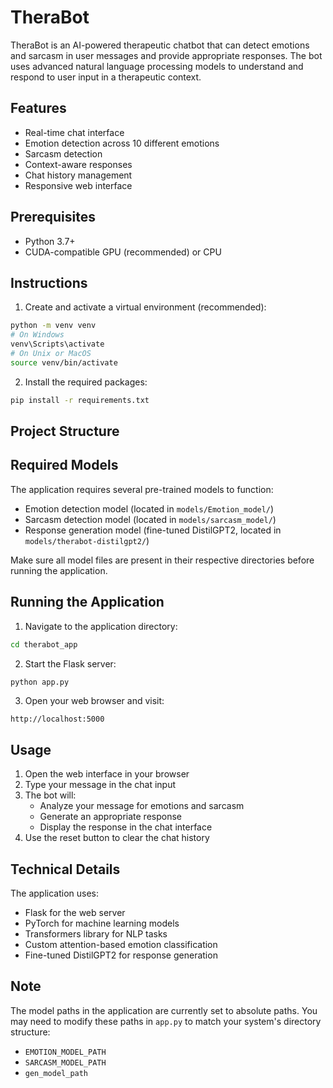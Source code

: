 # TheraBot

TheraBot is an AI-powered therapeutic chatbot that can detect emotions and sarcasm in user messages and provide appropriate responses. The bot uses advanced natural language processing models to understand and respond to user input in a therapeutic context.

## Features

- Real-time chat interface
- Emotion detection across 10 different emotions
- Sarcasm detection
- Context-aware responses
- Chat history management
- Responsive web interface

## Prerequisites

- Python 3.7+
- CUDA-compatible GPU (recommended) or CPU


## Instructions

1. Create and activate a virtual environment (recommended):
```bash
python -m venv venv
# On Windows
venv\Scripts\activate
# On Unix or MacOS
source venv/bin/activate
```

2. Install the required packages:

```bash
pip install -r requirements.txt
```
## Project Structure

## Required Models

The application requires several pre-trained models to function:
- Emotion detection model (located in `models/Emotion_model/`)
- Sarcasm detection model (located in `models/sarcasm_model/`)
- Response generation model (fine-tuned DistilGPT2, located in `models/therabot-distilgpt2/`)

Make sure all model files are present in their respective directories before running the application.

## Running the Application

1. Navigate to the application directory:
```bash
cd therabot_app
```

2. Start the Flask server:
```bash
python app.py
```

3. Open your web browser and visit:
```
http://localhost:5000
```

## Usage

1. Open the web interface in your browser
2. Type your message in the chat input
3. The bot will:
   - Analyze your message for emotions and sarcasm
   - Generate an appropriate response
   - Display the response in the chat interface
4. Use the reset button to clear the chat history

## Technical Details

The application uses:
- Flask for the web server
- PyTorch for machine learning models
- Transformers library for NLP tasks
- Custom attention-based emotion classification
- Fine-tuned DistilGPT2 for response generation

## Note

The model paths in the application are currently set to absolute paths. You may need to modify these paths in `app.py` to match your system's directory structure:

- `EMOTION_MODEL_PATH`
- `SARCASM_MODEL_PATH`
- `gen_model_path`


